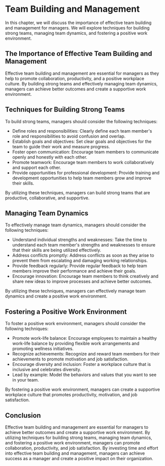 Team Building and Management
===================================================================

In this chapter, we will discuss the importance of effective team building and management for managers. We will explore techniques for building strong teams, managing team dynamics, and fostering a positive work environment.

The Importance of Effective Team Building and Management
--------------------------------------------------------

Effective team building and management are essential for managers as they help to promote collaboration, productivity, and a positive workplace culture. By building strong teams and effectively managing team dynamics, managers can achieve better outcomes and create a supportive work environment.

Techniques for Building Strong Teams
------------------------------------

To build strong teams, managers should consider the following techniques:

* Define roles and responsibilities: Clearly define each team member's role and responsibilities to avoid confusion and overlap.
* Establish goals and objectives: Set clear goals and objectives for the team to guide their work and measure progress.
* Foster open communication: Encourage team members to communicate openly and honestly with each other.
* Promote teamwork: Encourage team members to work collaboratively and support each other.
* Provide opportunities for professional development: Provide training and development opportunities to help team members grow and improve their skills.

By utilizing these techniques, managers can build strong teams that are productive, collaborative, and supportive.

Managing Team Dynamics
----------------------

To effectively manage team dynamics, managers should consider the following techniques:

* Understand individual strengths and weaknesses: Take the time to understand each team member's strengths and weaknesses to ensure that their skills are being utilized effectively.
* Address conflicts promptly: Address conflicts as soon as they arise to prevent them from escalating and damaging working relationships.
* Provide feedback regularly: Provide regular feedback to help team members improve their performance and achieve their goals.
* Encourage innovation: Encourage team members to think creatively and share new ideas to improve processes and achieve better outcomes.

By utilizing these techniques, managers can effectively manage team dynamics and create a positive work environment.

Fostering a Positive Work Environment
-------------------------------------

To foster a positive work environment, managers should consider the following techniques:

* Promote work-life balance: Encourage employees to maintain a healthy work-life balance by providing flexible work arrangements and promoting wellness initiatives.
* Recognize achievements: Recognize and reward team members for their achievements to promote motivation and job satisfaction.
* Encourage diversity and inclusion: Foster a workplace culture that is inclusive and celebrates diversity.
* Lead by example: Model the behaviors and values that you want to see in your team.

By fostering a positive work environment, managers can create a supportive workplace culture that promotes productivity, motivation, and job satisfaction.

Conclusion
----------

Effective team building and management are essential for managers to achieve better outcomes and create a supportive work environment. By utilizing techniques for building strong teams, managing team dynamics, and fostering a positive work environment, managers can promote collaboration, productivity, and job satisfaction. By investing time and effort into effective team building and management, managers can achieve success as a manager and create a positive impact on their organization.
